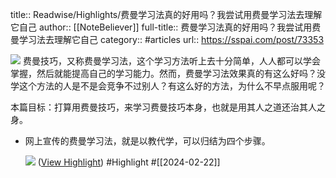 title:: Readwise/Highlights/费曼学习法真的好用吗？我尝试用费曼学习法去理解它自己
author:: [[NoteBeliever]]
full-title:: 费曼学习法真的好用吗？我尝试用费曼学习法去理解它自己
category:: #articles
url:: https://sspai.com/post/73353

![](https://cdn.sspai.com/2022/05/22/efd1a5bc7519e10228bc1ab4d7ce5c2d.jpg)
费曼技巧，又称费曼学习法，这个学习方法听上去十分简单，人人都可以学会掌握，然后就能提高自己的学习能力。然而，费曼学习法效果真的有这么好吗？没学这个方法的人是不是会竞争不过别人？有这么好的方法，为什么不早点服用呢？

本篇目标：打算用费曼技巧，来学习费曼技巧本身，也就是用其人之道还治其人之身。
- 网上宣传的费曼学习法，就是以教代学，可以归结为四个步骤。
  
  ![](https://cdn.sspai.com/2022/05/22/cca6d63bdc2a0765efec17d6d5e66567.jpeg?imageView2/2/w/1120/q/90/interlace/1/ignore-error/1) ([View Highlight](https://read.readwise.io/read/01hq7bkdfw6gz82c6ajrw9jj37)) #Highlight #[[2024-02-22]]